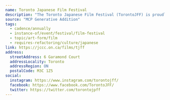 ```yaml
---
name: Toronto Japanese Film Festival
description: "The Toronto Japanese Film Festival (TorontoJFF) is proudly presented by the Japanese Canadian Cultural Centre (JCCC) and has established itself as one of the largest film events of its kind globally. Held annually at the JCCC's Kobayashi Hall, the festival is recognized by the Japanese film industry as a vital conduit for showcasing Japanese cinema to international audiences."
source: "MCP Generative Addition"
tags:
  - cadence/annually
  - instance-of/event/festival/film-festival
  - topic/art-form/film
  - requires-refactoring/culture/japanese
link: https://jccc.on.ca/films/tjff
address:
  streetAddress: 6 Garamond Court
  addressLocality: Toronto
  addressRegion: ON
  postalCode: M3C 1Z5
social:
  instagram: https://www.instagram.com/torontojff/
  facebook: https://www.facebook.com/TorontoJFF/
  twitter: https://twitter.com/torontojpff
---
```

